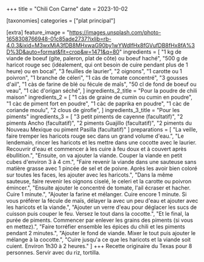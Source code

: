 +++
title = "Chili Con Carne"
date = 2023-10-02

[taxonomies]
categories = ["plat principal"]

[extra]
feature_image = "https://images.unsplash.com/photo-1658308766948-01c85ade2737?ixlib=rb-4.0.3&ixid=M3wxMjA3fDB8MHxwaG90by1wYWdlfHx8fGVufDB8fHx8fA%3D%3D&auto=format&fit=crop&w=1471&q=80"
ingredients = [
  "1 kg de viande de boeuf (gite, paleron, plat de côte) ou boeuf haché",
  "500 g de haricot rouge sec (idéalement, qui ont besoin de cuire pendant plus de 1 heure) ou en bocal",
  "3 feuilles de laurier",
  "2 oignons",
  "1 carotte ou 1 poivron",
  "1 branche de céleri",
  "1 càs de tomate concentré",
  "3 gousses d'ail",
  "1 càs de farine de blé ou fécule de maîs",
  "50 cl de fond de boeuf ou veau",
  "1 càc d'origan séché",
]
ingredients_2_title = "Pour la poudre de chili maison"
ingredients_2 = [
  "1 càs de graine de cumin ou cumin en poudre",
  "1 càc de piment fort en poudre",
  "1 càc de paprika en poudre",
  "1 càc de coriande moulu",
  "2 clous de girofle",
]
ingredients_3_title = "Pour les piments"
ingredients_3 = [
  "3 petit piments de cayenne (facultatif)",
  "2 piments Ancho (facultatif)",
  "2 piments Guajillo (facultatif)",
  "2 piments du Nouveau Mexique ou piment Pasilla (facultatif)"
]
preparations = [
  "La veille, faire tremper les haricots rouge sec dans un grand volume d'eau.",
  "Le lendemain, rincer les haricots et les mettre dans une cocotte avec le laurier. Recouvrir d'eau et commencer à les cuire à feu doux et à couvert après ébullition.",
  "Ensuite, on va ajouter la viande. Couper la viande en petit cubes d'environ 3 à 4 cm.",
  "Faire revenir la viande dans une sauteuse sans matière grasse avec 1 pincée de sel et de poivre. Après les avoir bien coloré sur toutes les faces, les ajouter avec les haricots.",
  "Dans la même sauteuse, faire revenir les oignons ciselé, le celeri et la carotte ou poivron émincer.",
  "Ensuite ajouter le concentré de tomate, l'ail écraser et hacher. Cuire 1 minute.",
  "Ajouter la farine et mélanger. Cuire encore 1 minute. Si vous préférer la fécule de maïs, délayer la avec un peu d'eau et ajouter avec les haricots et la viande.",
  "Ajouter un verre d'eau pour déglacer les sucs de cuisson puis couper le feu. Versez le tout dans la cocotte.",
  "Et le final, la purée de piments. Commencer par enlever les grains des piments (si vous en mettez).",
  "Faire torréfier ensemble les épices du chili et les piments pendant 2 minutes.",
  "Ajouter le fond de viande. Mixer le tout puis ajouter le mélange à la cocotte.",
  "Cuire jusqu'a ce que les haricots et la viande soit cuient. Environ 1h30 à 2 heures."
]
+++
Recette originaire du Texas pour 8 personnes. Servir avec du riz, tortilla.
